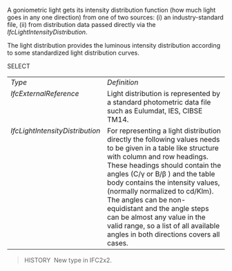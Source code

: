 ﻿A goniometric light gets its intensity distribution function (how much light goes in any one direction) from one of two sources: (i) an industry-standard file, (ii) from distribution data passed directly via the _IfcLightIntensityDistribution_.

The light distribution provides the luminous intensity distribution according to some standardized light distribution curves.

SELECT

<table> 
		<tr> 
		  <td><em>Type</em></td> 
		  <td><em>Definition</em></td> 
		</tr> 
		<tr> 
		  <td valign="top"><em>IfcExternalReference</em></td> 
		  <td valign="top">Light distribution is represented by a standard photometric data file such as Eulumdat, IES, CIBSE TM14. </td> 
		</tr> 
		<tr> 
		  <td valign="top"><em>IfcLightIntensityDistribution</em></td> 
		  <td valign="top">For representing a light distribution directly the
			 following values needs to be given in a table like structure with column and
			 row headings. These headings should contain the angles (C/&#947; or B/&#946; )
			 and the table body contains the intensity values, (normally normalized to
			 cd/Klm). The angles can be non- equidistant and the angle steps can be almost
			 any value in the valid range, so a list of all available angles in both
			 directions covers all cases. </td> 
		</tr> 
	 </table>

> HISTORY&nbsp; New type in IFC2x2.
